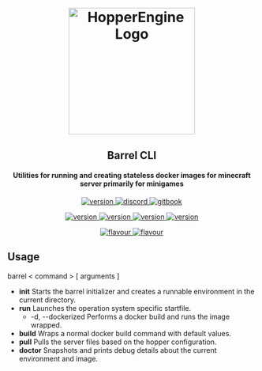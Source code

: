 <h1 align="center">
  <br>
  <img src="https://static.wikia.nocookie.net/minecraft_gamepedia/images/2/21/Barrel_%28U%29_JE1_BE1.png/revision/latest?cb=20200224220423" alt="HopperEngine Logo" width="256">
  <br>
</h1>

<h2 align="center">Barrel CLI</h4>
<h4 align="center">Utilities for running and creating stateless  
docker images for minecraft server primarily for minigames</h4>

<p align="center">
    <a href="https://getbukkit.org/get/RD0y91OTotryPrElNQe4ovBLDNweoO5Z/">
        <img alt="version" src="https://img.shields.io/badge/version-1.0 Pre Release-brightgreen"/>
    </a>
    <a href="https://discord.gg/hNF4cD4KrW">
        <img alt="discord" src="https://img.shields.io/discord/713148399787966474?label=chat&logo=discord"/>
    </a>
    <a href="https://helightdevalt.gitbook.io/hopper/" >
        <img alt="gitbook" src="https://img.shields.io/badge/docs-gitbook-brightgreen"/>
    </a>
</p>
<p align="center">
    <a href="https://getbukkit.org/get/RD0y91OTotryPrElNQe4ovBLDNweoO5Z/">
        <img alt="version" src="https://img.shields.io/badge/supports-1.17.1-blueviolet"/>
    </a>
    <a href="https://getbukkit.org/get/RD0y91OTotryPrElNQe4ovBLDNweoO5Z/">
        <img alt="version" src="https://img.shields.io/badge/suppots-1.16.5-blueviolet"/>
    </a>
    <a href="https://getbukkit.org/get/RD0y91OTotryPrElNQe4ovBLDNweoO5Z/">
        <img alt="version" src="https://img.shields.io/badge/suppots-1.12.2-blueviolet"/>
    </a>
    <a href="https://getbukkit.org/get/RD0y91OTotryPrElNQe4ovBLDNweoO5Z/">
        <img alt="version" src="https://img.shields.io/badge/suppots-1.8.8-blueviolet"/>
    </a>
</p>
<p align="center">
    <a href="https://getbukkit.org/get/RD0y91OTotryPrElNQe4ovBLDNweoO5Z/">
        <img alt="flavour" src="https://img.shields.io/badge/flavour-paperspigot-blue"/>
    </a>
    <a href="https://getbukkit.org/get/RD0y91OTotryPrElNQe4ovBLDNweoO5Z/">
        <img alt="flavour" src="https://img.shields.io/badge/flavour-spigot-blue"/>
    </a>
</p>

## Usage
barrel < command > [ arguments ]

* **init**        Starts the barrel initializer and creates a runnable environment in the current directory.  
* **run**         Launches the operation system specific startfile.  
  * -d, --dockerized    Performs a docker build and runs the image wrapped.  
* **build**       Wraps a normal docker build command with default values.  
* **pull**        Pulls the server files based on the hopper configuration.  
* **doctor**      Snapshots and prints debug details about the current environment and image.  